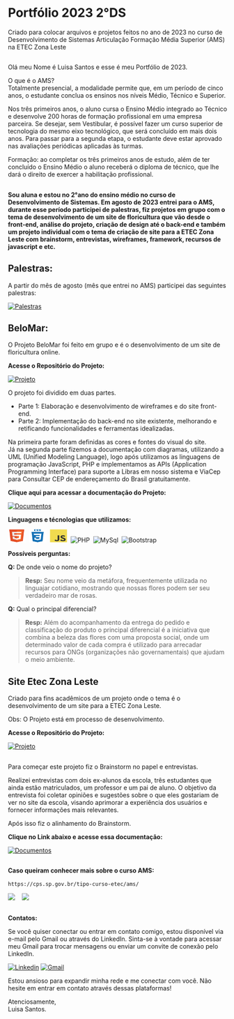 # Portfólio 2023 2°DS
Criado para colocar arquivos e projetos feitos no ano de 2023 no curso de Desenvolvimento de Sistemas Articulação Formação Média Superior (AMS) na ETEC Zona Leste

##

Olá meu Nome é Luisa Santos e esse é meu Portfólio de 2023. 

O que é o AMS? <br>
Totalmente presencial, a modalidade permite que, em um período de cinco anos, o estudante conclua os ensinos nos níveis Médio, Técnico e Superior.

Nos três primeiros anos, o aluno cursa o Ensino Médio integrado ao Técnico e desenvolve 200 horas de formação profissional em uma empresa parceira. Se desejar, sem Vestibular, é possível fazer um curso superior de tecnologia do mesmo eixo tecnológico, que será concluído em mais dois anos. Para passar para a segunda etapa, o estudante deve estar aprovado nas avaliações periódicas aplicadas às turmas.

Formação: ao completar os três primeiros anos de estudo, além de ter concluído o Ensino Médio o aluno receberá o diploma de técnico, que lhe dará o direito de exercer a habilitação profissional.

##
**Sou aluna e estou no 2°ano do ensino médio no curso de Desenvolvimento de Sistemas. Em agosto de 2023 entrei para o AMS, durante esse período participei de palestras, fiz projetos em grupo com o tema de desenvolvimento de um site de floricultura que vão desde o front-end, análise do projeto, criação de design até o back-end e também um projeto individual com o tema de criação de site para a ETEC Zona Leste com brainstorm, entrevistas, wireframes, framework, recursos de javascript e etc.**

##
## Palestras: 
A partir do mês de agosto (mês que entrei no AMS) participei das seguintes palestras:

[![Palestras](https://img.shields.io/badge/Palestras-2023-214F84?style=for-the-badge)](https://github.com/LuisaSantosSilva/Portfolio20232DS/tree/main/Palestras)


##

## BeloMar: 
O Projeto BeloMar foi feito em grupo e é o desenvolvimento de um site de floricultura online. <br>

**Acesse o Repositório do Projeto:** <br>

[![Projeto](https://img.shields.io/badge/BeloMar-363636?style=for-the-badge)](https://github.com/LuisaSantosSilva/BeloMar)

O projeto foi dividido em duas partes.

- Parte 1: Elaboração e desenvolvimento de wireframes e do site front-end.​<br>
- Parte 2: Implementação do back-end no site existente, melhorando e retificando funcionalidades e ferramentas idealizadas.​

Na primeira parte foram definidas as cores e fontes do visual do site.<br>
Já na segunda parte fizemos a documentação com diagramas, utilizando a UML (Unified Modeling Language), logo após utilizamos as linguagens de programação JavaScript, PHP e implementamos as APIs (Application Programming Interface) para suporte a Libras em nosso sistema e ViaCep para Consultar CEP de endereçamento do Brasil gratuitamente.

**Clique aqui para acessar a documentação do Projeto:**

[![Documentos](https://img.shields.io/badge/Documentação_BeloMar_2023-214F84?style=for-the-badge)](https://github.com/LuisaSantosSilva/BeloMar/tree/main/Documentos)

**Linguagens e técnologias que utilizamos:** <br>
<p>
<img src="https://github.com/devicons/devicon/blob/master/icons/html5/html5-original.svg" title="HTML5" alt="HTML" width="40" height="30"/>&nbsp;
<img src="https://github.com/devicons/devicon/blob/master/icons/css3/css3-plain-wordmark.svg"  title="CSS3" alt="CSS" width="40" height="30"/>&nbsp;
<img src="https://github.com/devicons/devicon/blob/master/icons/javascript/javascript-original.svg" title="JavaScript" alt="JavaScript" width="40" height="30"/>&nbsp; 
<img src="https://cdn.jsdelivr.net/gh/devicons/devicon/icons/php/php-plain.svg" title="PHP" alt="PHP" width="40" height="30" />&nbsp; 
<img src="https://cdn.jsdelivr.net/gh/devicons/devicon/icons/mysql/mysql-original.svg" title="MySql" alt="MySql" width="40" height="30" />&nbsp;
<img src="https://cdn.jsdelivr.net/gh/devicons/devicon/icons/bootstrap/bootstrap-original-wordmark.svg" title="Bootstrap" alt="Bootstrap" width="40"height="30"/>&nbsp;
</p>


**Possíveis perguntas:**

**Q:** De onde veio o nome do projeto?
> **Resp:** Seu nome veio da metáfora, frequentemente utilizada no linguajar cotidiano, mostrando que nossas flores podem ser seu verdadeiro mar de rosas.

**Q:** Qual o principal diferencial?
> **Resp:** Além do acompanhamento da entrega do pedido e classificação do produto o principal diferencial é a iniciativa que combina a beleza das flores com uma proposta social, onde um determinado valor de cada compra é utilizado para arrecadar recursos para ONGs (organizações não governamentais) que ajudam o meio ambiente.

##

## Site Etec Zona Leste
Criado para fins acadêmicos de um projeto onde o tema é o desenvolvimento de um site para a ETEC Zona Leste.

Obs: O Projeto está em processo de desenvolvimento.

**Acesse o Repositório do Projeto:** <br>

[![Projeto](https://img.shields.io/badge/Site_ETEC_Zona_Leste-363636?style=for-the-badge)](https://github.com/LuisaSantosSilva/SiteEtecZonaLeste)



##

Para começar este projeto fiz o Brainstorm no papel e entrevistas.

Realizei entrevistas com dois ex-alunos da escola, três estudantes que ainda estão matriculados, um professor e um pai de aluno. O objetivo da entrevista foi coletar opiniões e sugestões sobre o que eles gostariam de ver no site da escola, visando aprimorar a experiência dos usuários e fornecer informações mais relevantes.

Após isso fiz o alinhamento do Brainstorm.

**Clique no Link abaixo e acesse essa documentação:**
  
[![Documentos](https://img.shields.io/badge/Documentação_Site_ETEC_Zona_Leste-8B0000?style=for-the-badge)](https://github.com/LuisaSantosSilva/SiteEtecZonaLeste/tree/main/Documentos)


##
**Caso queiram conhecer mais sobre o curso AMS:**

```
https://cps.sp.gov.br/tipo-curso-etec/ams/
```


<img width="60" src="https://bkpsitecpsnew.blob.core.windows.net/uploadsitecps/sites/1/2022/10/centro-paula-souza-logo.svg">&nbsp;&nbsp;&nbsp;
<img width="60" src="https://upload.wikimedia.org/wikipedia/commons/thumb/5/51/IBM_logo.svg/1200px-IBM_logo.svg.png">
<br>

##
**Contatos:**

Se você quiser conectar ou entrar em contato comigo, estou disponível via e-mail pelo Gmail ou através do LinkedIn. Sinta-se à vontade para acessar meu Gmail para trocar mensagens ou enviar um convite de conexão pelo LinkedIn.

[![Linkedin](https://img.shields.io/badge/LinkedIn-%230077B5?style=for-the-badge&logo=linkedin&logoColor=white)](https://www.linkedin.com/in/luisa-s-823820278/?lipi=urn%3Ali%3Apage%3Ad_flagship3_feed%3BDbTYdw%2FeSpiH%2Bgs%2BIhKEfQ%3D%3D)
[![Gmail](https://img.shields.io/badge/Gmail-D14836?style=for-the-badge&logo=gmail&logoColor=white)](mailto:luisasantossilvaa@gmail.com)

Estou ansioso para expandir minha rede e me conectar com você. Não hesite em entrar em contato através dessas plataformas!

Atenciosamente,<br>
Luisa Santos.



